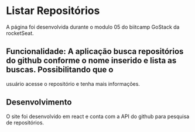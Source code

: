 # Listar Repositórios
A página foi desenvolvida durante o modulo 05 do biitcamp GoStack da rocketSeat.

## Funcionalidade: A aplicação busca repositórios do github conforme o nome inserido e lista as buscas. Possibilitando que o
usuário acesse o repositório e tenha mais informações.

## Desenvolvimento
O site foi desenvolvido em react e conta com a API do github para pesquisa de repositórios.
